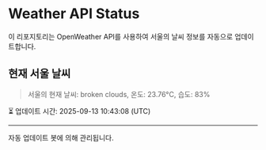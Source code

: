 
# Weather API Status

이 리포지토리는 OpenWeather API를 사용하여 서울의 날씨 정보를 자동으로 업데이트합니다.

## 현재 서울 날씨
> 서울의 현재 날씨: broken clouds, 온도: 23.76°C, 습도: 83%

⏳ 업데이트 시간: 2025-09-13 10:43:08 (UTC)

---
자동 업데이트 봇에 의해 관리됩니다.
